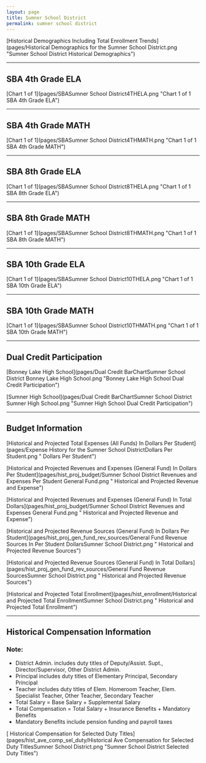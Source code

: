 ```yaml
---
layout: page
title: Sumner School District
permalink: sumner school district
---
```



[Historical Demographics Including Total Enrollment Trends](pages/Historical Demographics for the Sumner School District.png "Sumner School District Historical Demographics")

___

## SBA 4th Grade ELA

[Chart 1 of 1](pages/SBASumner School District4THELA.png "Chart 1 of 1 SBA 4th Grade ELA")


___

## SBA 4th Grade MATH

[Chart 1 of 1](pages/SBASumner School District4THMATH.png "Chart 1 of 1 SBA 4th Grade MATH")


___

## SBA 8th Grade ELA

[Chart 1 of 1](pages/SBASumner School District8THELA.png "Chart 1 of 1 SBA 8th Grade ELA")


___

## SBA 8th Grade MATH

[Chart 1 of 1](pages/SBASumner School District8THMATH.png "Chart 1 of 1 SBA 8th Grade MATH")


___

## SBA 10th Grade ELA

[Chart 1 of 1](pages/SBASumner School District10THELA.png "Chart 1 of 1 SBA 10th Grade ELA")


___

## SBA 10th Grade MATH

[Chart 1 of 1](pages/SBASumner School District10THMATH.png "Chart 1 of 1 SBA 10th Grade MATH")


___

## Dual Credit Participation

[Bonney Lake High School](pages/Dual Credit BarChartSumner School District Bonney Lake High School.png "Bonney Lake High School Dual Credit Participation")

[Sumner High School](pages/Dual Credit BarChartSumner School District Sumner High School.png "Sumner High School Dual Credit Participation")


___

## Budget Information

[Historical and Projected Total Expenses (All Funds) In Dollars Per Student](pages/Expense History for the Sumner School DistrictDollars Per Student.png " Dollars Per Student")

[Historical and Projected Revenues and Expenses (General Fund) In Dollars Per Student](pages/hist_proj_budget/Sumner School District Revenues and Expenses Per Student General Fund.png " Historical and Projected Revenue and Expense")

[Historical and Projected Revenues and Expenses (General Fund) In Total Dollars](pages/hist_proj_budget/Sumner School District Revenues and Expenses General Fund.png " Historical and Projected Revenue and Expense")

[Historical and Projected Revenue Sources (General Fund) In Dollars Per Student](pages/hist_proj_gen_fund_rev_sources/General Fund Revenue Sources In Per Student DollarsSumner School District.png " Historical and Projected Revenue Sources")

[Historical and Projected Revenue Sources (General Fund) In Total Dollars](pages/hist_proj_gen_fund_rev_sources/General Fund Revenue SourcesSumner School District.png " Historical and Projected Revenue Sources")

[Historical and Projected Total Enrollment](pages/hist_enrollment/Historical and Projected Total EnrollmentSumner School District.png " Historical and Projected Total Enrollment")


___

## Historical Compensation Information
### Note:
- District Admin. includes duty titles of Deputy/Assist. Supt., Director/Supervisor, Other District Admin.
- Principal includes duty titles of Elementary Principal, Secondary Principal
- Teacher includes duty titles of Elem. Homeroom Teacher, Elem. Specialist Teacher, Other Teacher, Secondary Teacher
- Total Salary = Base Salary + Supplemental Salary
- Total Compensation = Total Salary + Insurance Benefits + Mandatory Benefits
- Mandatory Benefits include pension funding and payroll taxes

[ Historical Compensation for Selected Duty Titles](pages/hist_ave_comp_sel_duty/Historical Ave Compensation for Selected Duty TitlesSumner School District.png "Sumner School District Selected Duty Titles")

